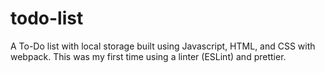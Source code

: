 # todo-list
A To-Do list with local storage built using Javascript, HTML, and CSS with webpack. This was my first time using a linter (ESLint) and prettier.
